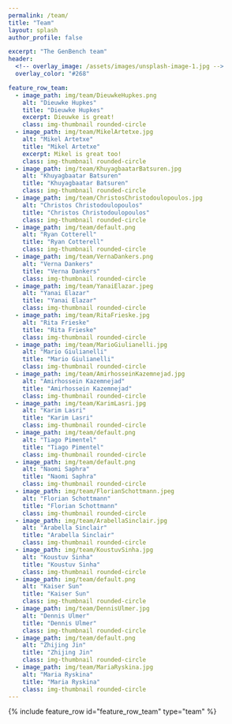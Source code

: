 ```yaml
---
permalink: /team/
title: "Team"
layout: splash
author_profile: false

excerpt: "The GenBench team"
header:
  <!-- overlay_image: /assets/images/unsplash-image-1.jpg -->
  overlay_color: "#268"

feature_row_team:
  - image_path: img/team/DieuwkeHupkes.png
    alt: "Dieuwke Hupkes"
    title: "Dieuwke Hupkes"
    excerpt: Dieuwke is great!
    class: img-thumbnail rounded-circle
  - image_path: img/team/MikelArtetxe.jpg
    alt: "Mikel Artetxe"
    title: "Mikel Artetxe"
    excerpt: Mikel is great too!
    class: img-thumbnail rounded-circle
  - image_path: img/team/KhuyagbaatarBatsuren.jpg
    alt: "Khuyagbaatar Batsuren"
    title: "Khuyagbaatar Batsuren"
    class: img-thumbnail rounded-circle
  - image_path: img/team/ChristosChristodoulopoulos.jpg
    alt: "Christos Christodoulopoulos"
    title: "Christos Christodoulopoulos"
    class: img-thumbnail rounded-circle
  - image_path: img/team/default.png
    alt: "Ryan Cotterell"
    title: "Ryan Cotterell"
    class: img-thumbnail rounded-circle
  - image_path: img/team/VernaDankers.png
    alt: "Verna Dankers"
    title: "Verna Dankers"
    class: img-thumbnail rounded-circle
  - image_path: img/team/YanaiElazar.jpeg
    alt: "Yanai Elazar"
    title: "Yanai Elazar"
    class: img-thumbnail rounded-circle
  - image_path: img/team/RitaFrieske.jpg
    alt: "Rita Frieske"
    title: "Rita Frieske"
    class: img-thumbnail rounded-circle
  - image_path: img/team/MarioGiulianelli.jpg
    alt: "Mario Giulianelli"
    title: "Mario Giulianelli"
    class: img-thumbnail rounded-circle
  - image_path: img/team/AmirhosseinKazemnejad.jpg
    alt: "Amirhossein Kazemnejad"
    title: "Amirhossein Kazemnejad"
    class: img-thumbnail rounded-circle
  - image_path: img/team/KarimLasri.jpg
    alt: "Karim Lasri"
    title: "Karim Lasri"
    class: img-thumbnail rounded-circle
  - image_path: img/team/default.png
    alt: "Tiago Pimentel"
    title: "Tiago Pimentel"
    class: img-thumbnail rounded-circle
  - image_path: img/team/default.png
    alt: "Naomi Saphra"
    title: "Naomi Saphra"
    class: img-thumbnail rounded-circle
  - image_path: img/team/FlorianSchottmann.jpeg
    alt: "Florian Schottmann"
    title: "Florian Schottmann"
    class: img-thumbnail rounded-circle
  - image_path: img/team/ArabellaSinclair.jpg
    alt: "Arabella Sinclair"
    title: "Arabella Sinclair"
    class: img-thumbnail rounded-circle
  - image_path: img/team/KoustuvSinha.jpg
    alt: "Koustuv Sinha"
    title: "Koustuv Sinha"
    class: img-thumbnail rounded-circle
  - image_path: img/team/default.png
    alt: "Kaiser Sun"
    title: "Kaiser Sun"
    class: img-thumbnail rounded-circle
  - image_path: img/team/DennisUlmer.jpg
    alt: "Dennis Ulmer"
    title: "Dennis Ulmer"
    class: img-thumbnail rounded-circle
  - image_path: img/team/default.png
    alt: "Zhijing Jin"
    title: "Zhijing Jin"
    class: img-thumbnail rounded-circle
  - image_path: img/team/MariaRyskina.jpg
    alt: "Maria Ryskina"
    title: "Maria Ryskina"
    class: img-thumbnail rounded-circle
---
```


{% include feature_row id="feature_row_team" type="team" %}